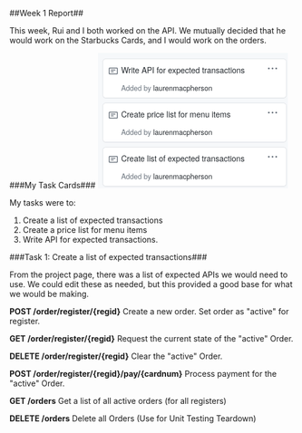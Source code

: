 ##Week 1 Report##

This week, Rui and I both worked on the API. We mutually decided that he would work on the Starbucks Cards, and I would work on the orders. 


###My Task Cards###
![My task cards this week](images/Week1_cards.png)

My tasks were to: 
1. Create a list of expected transactions 
2. Create a price list for menu items 
3. Write API for expected transactions. 

###Task 1: Create a list of expected transactions###

From the project page, there was a list of expected APIs we would need to use. We could edit these as needed, but this provided a good base for what we would be making. 

**POST    /order/register/{regid}**
Create a new order. Set order as "active" for register.

**GET     /order/register/{regid}**
 Request the current state of the "active" Order.

**DELETE  /order/register/{regid}**
Clear the "active" Order.

**POST    /order/register/{regid}/pay/{cardnum}**
Process payment for the "active" Order. 

**GET     /orders**
Get a list of all active orders (for all registers)

**DELETE     /orders**
Delete all Orders (Use for Unit Testing Teardown)

